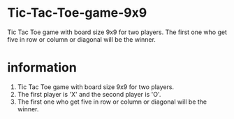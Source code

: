 # Tic-Tac-Toe-game-9x9

Tic Tac Toe game with board size 9x9 for two players. The first one who get five in row or column or diagonal will be the winner.

# information
1.  Tic Tac Toe game with board size 9x9 for two players.
2. The first player is 'X' and the second player is 'O'. 
3. The first one who get five in row or column or diagonal will be the winner.
